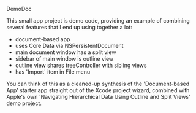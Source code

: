 DemoDoc

This small app project is demo code, providing an example of combining several features that I end up using together a lot:

 - document-based app
 - uses Core Data via NSPersistentDocument
 - main document window has a split view
 - sidebar of main window is outline view
 - outline view shares treeController with sibling views
 - has 'Import' item in File menu
 
You can think of this as a cleaned-up synthesis of the 'Document-based App' starter app straight out of the Xcode project wizard, combined with Apple's own 'Navigating Hierarchical Data Using Outline and Split Views' demo project.
